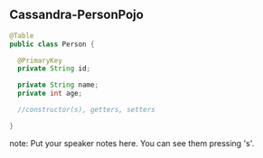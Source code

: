 ##  Cassandra-PersonPojo

```Java
@Table
public class Person {

  @PrimaryKey
  private String id;

  private String name;
  private int age;

  //constructor(s), getters, setters

}

```

note:
    Put your speaker notes here.
    You can see them pressing 's'.
